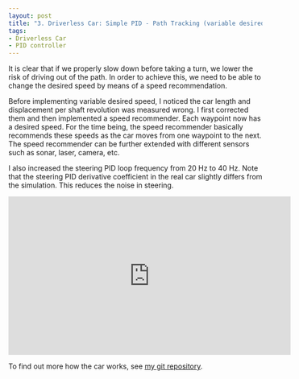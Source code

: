```yaml
---
layout: post
title: "3. Driverless Car: Simple PID - Path Tracking (variable desired speed)"
tags:
- Driverless Car
- PID controller
---
```


It is clear that if we properly slow down before taking a turn, we lower the
risk of driving out of the path. In order to achieve this, we need to be able to
change the desired speed by means of a speed recommendation.

Before implementing variable desired speed, I noticed the car length and
displacement per shaft revolution was measured wrong. I first corrected them and
then implemented a speed recommender. Each waypoint now has a desired speed. For
the time being, the speed recommender basically recommends these speeds as the
car moves from one waypoint to the next. The speed recommender can be further
extended with different sensors such as sonar, laser, camera, etc.

I also increased the steering PID loop frequency from 20 Hz to 40 Hz. Note that
the steering PID derivative coefficient in the real car slightly differs from
the simulation. This reduces the noise in steering.

<iframe width="560" height="315" src="https://www.youtube.com/embed/70_gBYIDxqU" frameborder="0" allowfullscreen></iframe>

To find out more how the car works, see [my git repository][2].

[2]: https://github.com/gokhanettin/driverless-car/tree/dec8ea910758346810a68bb474581f92bcb6ce48
